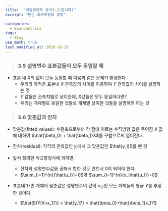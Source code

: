```yaml
---
title:  "계량경제학 강의3-2(한치록)"
excerpt: "단순 회귀모형의 추정"

categories:
  - Econometrics
tags:
  - Blog
use_math: true
last_modified_at: 2020-10-29
---
```

> ### 3.5 설명변수 표본값들이 모두 동일할 때

* 표본 내 $X$의 값이 모두 동일할 때 다음과 같은 문제가 발생한다.
	* 우리의 목적은 표본내 $X$ 관측값의 차이를 이용하여 $Y$ 관측값의 차이를 설명하는 것
	* $Y$ 값들은 관측치별로 상이한데, $X$값들은 모두 동일하다면?
	* 우리는 개체별로 동일한 것들로 개체별 상이한 것들을 설명하려 하는 것

> ### 3.6 맞춘값과 잔차

* 맞춘값(fitted values): 수평축으로부터 각 점에 이르는 수직방향 값은 주어진 $X$ 값에 대하여 $\hat{\beta_0} + \hat{\beta_1}X$를 구함으로써 얻어진다.
* 잔차(residual): 각각의 관측값인 $y_i$에서 그 맞춘값인 $\hat{y_i}$를 뺀 것
* 앞서 정의한 직교방정식에 의하면,
	* 잔차와 설명변수값을 곱해서 합한 것도 반드시 0이 되어야 한다.
	* $\sum_{i=1}^{n}{\hat{u_i}}=0$과 $\sum_{i=1}^{n}{x_i\hat{u_i}}=0$

* 표본내 17번 개체의 맞춘값은 설명변수의 값이 $x_17$인 모든 개체들의 평균 $Y$를 추정한 것이다.
	* $\hat{E(YIX=x_17)} = \hat{y_17} = \hat{\beta_0}+\hat{\beta_1}x_17$